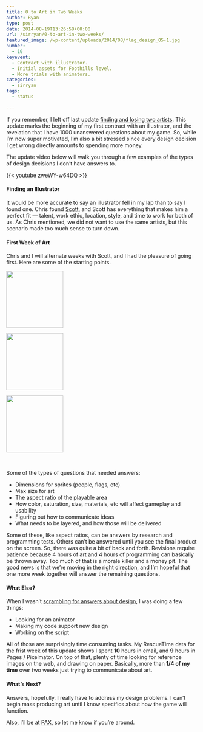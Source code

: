 ```yaml
---
title: 0 to Art in Two Weeks
author: Ryan
type: post
date: 2014-08-19T13:26:58+00:00
url: /sirryan/0-to-art-in-two-weeks/
featured_image: /wp-content/uploads/2014/08/flag_design_05-1.jpg
number:
  - 10
keyevent:
  - Contract with illustrator.
  - Initial assets for Foothills level.
  - More trials with animators.
categories:
  - sirryan
tags:
  - status

---
```

If you remember, I left off last update [finding and losing two artists][1]. This update marks the beginning of my first contract with an illustrator, and the revelation that I have 1000 unanswered questions about my game. So, while I&#8217;m now super motivated, I&#8217;m also a bit stressed since every design decision I get wrong directly amounts to spending more money.

<!--more-->

The update video below will walk you through a few examples of the types of design decisions I don&#8217;t have answers to.

{{< youtube zweWY-w64DQ >}}

#### Finding an Illustrator

It would be more accurate to say an illustrator fell in my lap than to say I found one. Chris found [Scott][2], and Scott has everything that makes him a perfect fit &#8212; talent, work ethic, location, style, and time to work for both of us. As Chris mentioned, we did not want to use the same artists, but this scenario made too much sense to turn down.

#### First Week of Art

Chris and I will alternate weeks with Scott, and I had the pleasure of going first. Here are some of the starting points.

<div id='gallery-9' class='gallery galleryid-1020 gallery-columns-3 gallery-size-thumbnail'>
  <dl class='gallery-item'>
    <dt class='gallery-icon landscape'>
      <a href='http://localhost:8888/wp-content/uploads/2014/08/characters_01-1.jpg'><img width="150" height="150" src="http://localhost:8888/wp-content/uploads/2014/08/characters_01-1-150x150.jpg" class="attachment-thumbnail size-thumbnail" alt="" srcset="http://localhost:8888/wp-content/uploads/2014/08/characters_01-1-150x150.jpg 150w, http://localhost:8888/wp-content/uploads/2014/08/characters_01-1-300x300.jpg 300w, http://localhost:8888/wp-content/uploads/2014/08/characters_01-1-768x768.jpg 768w, http://localhost:8888/wp-content/uploads/2014/08/characters_01-1-1024x1024.jpg 1024w, http://localhost:8888/wp-content/uploads/2014/08/characters_01-1-100x100.jpg 100w" sizes="(max-width: 150px) 100vw, 150px" /></a>
    </dt>
  </dl>
  
  <dl class='gallery-item'>
    <dt class='gallery-icon landscape'>
      <a href='http://localhost:8888/wp-content/uploads/2014/08/flag_design_01-1.jpg'><img width="150" height="150" src="http://localhost:8888/wp-content/uploads/2014/08/flag_design_01-1-150x150.jpg" class="attachment-thumbnail size-thumbnail" alt="" srcset="http://localhost:8888/wp-content/uploads/2014/08/flag_design_01-1-150x150.jpg 150w, http://localhost:8888/wp-content/uploads/2014/08/flag_design_01-1-100x100.jpg 100w" sizes="(max-width: 150px) 100vw, 150px" /></a>
    </dt>
  </dl>
  
  <dl class='gallery-item'>
    <dt class='gallery-icon landscape'>
      <a href='http://localhost:8888/wp-content/uploads/2014/08/foothills_spawns_01-1.jpg'><img width="150" height="150" src="http://localhost:8888/wp-content/uploads/2014/08/foothills_spawns_01-1-150x150.jpg" class="attachment-thumbnail size-thumbnail" alt="" srcset="http://localhost:8888/wp-content/uploads/2014/08/foothills_spawns_01-1-150x150.jpg 150w, http://localhost:8888/wp-content/uploads/2014/08/foothills_spawns_01-1-100x100.jpg 100w" sizes="(max-width: 150px) 100vw, 150px" /></a>
    </dt>
  </dl>
  
  <br style="clear: both" />
</div>

Some of the types of questions that needed answers:

  * Dimensions for sprites (people, flags, etc)
  * Max size for art
  * The aspect ratio of the playable area
  * How color, saturation, size, materials, etc will affect gameplay and usability
  * Figuring out how to communicate ideas
  * What needs to be layered, and how those will be delivered

Some of these, like aspect ratios, can be answers by research and programming tests. Others can&#8217;t be answered until you see the final product on the screen. So, there was quite a bit of back and forth. Revisions require patience because 4 hours of art and 4 hours of programming can basically be thrown away. Too much of that is a morale killer and a money pit. The good news is that we&#8217;re moving in the right direction, and I&#8217;m hopeful that one more week together will answer the remaining questions.

#### What Else?

When I wasn&#8217;t <a href="http://battleofbrothers.com/sirryan/a-bit-about-design-documents" target="_blank">scrambling for answers about design</a>, I was doing a few things:

  * Looking for an animator
  * Making my code support new design
  * Working on the script

All of those are surprisingly time consuming tasks. My RescueTime data for the frist week of this update shows I spent **10** hours in email, and **9** hours in Pages / Pixelmator. On top of that, plenty of time looking for reference images on the web, and drawing on paper. Basically, more than **1/4 of my time** over two weeks just trying to communicate about art.

#### What&#8217;s Next?

Answers, hopefully. I really have to address my design problems. I can&#8217;t begin mass producing art until I know specifics about how the game will function.

Also, I&#8217;ll be at [PAX][3], so let me know if you&#8217;re around.

 [1]: http://battleofbrothers.com/sirryan/art-working-with-others
 [2]: http://appylon.weebly.com
 [3]: http://prime.paxsite.com